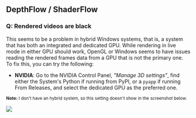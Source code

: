## DepthFlow / ShaderFlow

### **Q:** Rendered videos are black

This seems to be a problem in hybrid Windows systems, that is, a system that has both an integrated and dedicated GPU. While rendering in live mode in either GPU should work, OpenGL or Windows seems to have issues reading the rendered frames data from a GPU that is not the primary one. To fix this, you can try the following:

- **NVIDIA**: Go to the NVIDIA Control Panel, _"Manage 3D settings"_, find either the System's Python if running from PyPI, or a `pyapp` if running From Releases, and select the dedicated GPU as the preferred one.

<sup><b>Note:</b> I don't have an hybrid system, so this setting doesn't show in the screenshot below.</sup>

<img src="https://github.com/user-attachments/assets/2b0bb178-6248-4109-aff6-975427e5d8bf"></img>
